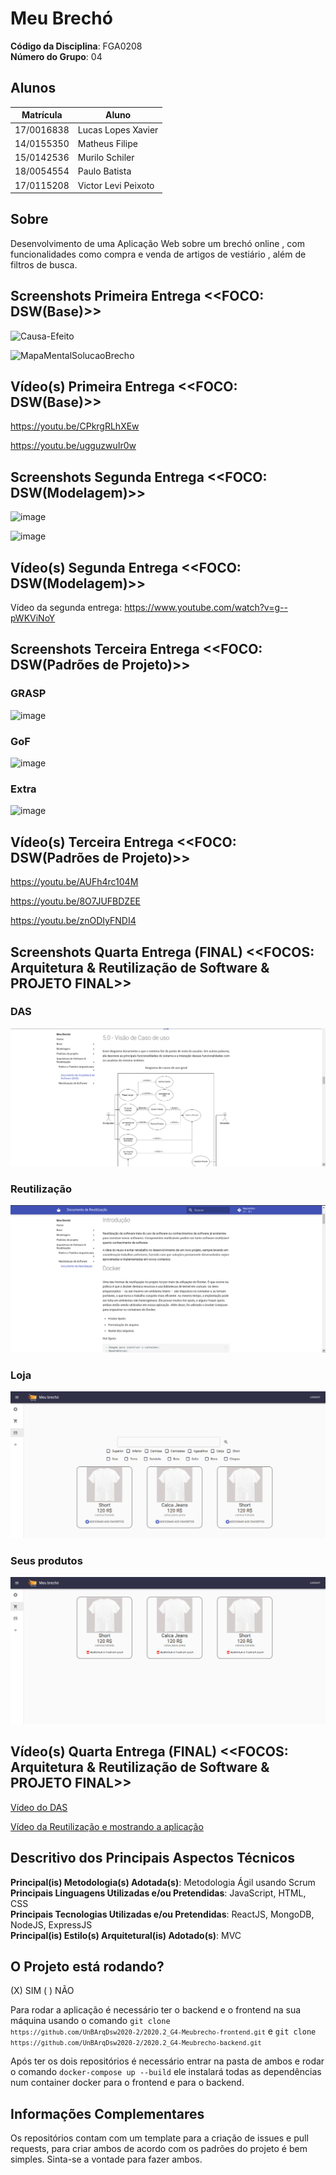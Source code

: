 # Meu Brechó

**Código da Disciplina**: FGA0208<br>
**Número do Grupo**: 04<br>

## Alunos
|Matrícula | Aluno |
| -- | -- |
| 17/0016838  |  Lucas Lopes Xavier |
| 14/0155350  |  Matheus Filipe |
| 15/0142536  |  Murilo Schiler |
| 18/0054554  |  Paulo Batista |
| 17/0115208  |  Victor Levi Peixoto |

## Sobre 
Desenvolvimento de uma Aplicação Web sobre um brechó online , com funcionalidades como compra e venda de artigos de vestiário , além de filtros de busca.   

## Screenshots Primeira Entrega <<FOCO: DSW(Base)>>
![Causa-Efeito](https://user-images.githubusercontent.com/54318472/108576316-e2a8c080-72fb-11eb-8bcf-3eb8c21c63e8.png)

![MapaMentalSolucaoBrecho](https://user-images.githubusercontent.com/54318472/108576325-f3f1cd00-72fb-11eb-8c2a-aad2c1c09f34.png)


## Vídeo(s) Primeira Entrega <<FOCO: DSW(Base)>>
https://youtu.be/CPkrgRLhXEw

https://youtu.be/ugguzwuIr0w

## Screenshots Segunda Entrega <<FOCO: DSW(Modelagem)>>

![image](https://user-images.githubusercontent.com/38164895/110405588-9382bf80-805f-11eb-81a4-b41af75ca916.png)


![image](https://user-images.githubusercontent.com/38164895/110405633-a1384500-805f-11eb-88ad-38a129a3ae2d.png)


## Vídeo(s) Segunda Entrega <<FOCO: DSW(Modelagem)>>

Vídeo da segunda entrega: https://www.youtube.com/watch?v=g--pWKViNoY

## Screenshots Terceira Entrega <<FOCO: DSW(Padrões de Projeto)>>

### GRASP

![image](https://user-images.githubusercontent.com/38118530/114253727-b1ef1a00-9981-11eb-819b-92ff8b87bb72.png)

### GoF

![image](https://user-images.githubusercontent.com/38118530/114253780-01354a80-9982-11eb-9916-617d0c79dd75.png)

### Extra

![image](https://user-images.githubusercontent.com/38118530/114253664-718f9c00-9981-11eb-924f-731f09ae92a2.png)

## Vídeo(s) Terceira Entrega <<FOCO: DSW(Padrões de Projeto)>>

https://youtu.be/AUFh4rc104M

https://youtu.be/8O7JUFBDZEE

https://youtu.be/znODIyFNDI4

## Screenshots Quarta Entrega (FINAL) <<FOCOS: Arquitetura & Reutilização de Software & PROJETO FINAL>>

### DAS

![DAS](./assets/pictures/DAS.png)

### Reutilização

![Reutilizacao](./assets/pictures/Reutilizacao.png)

### Loja

![LojaFrontend](./assets/pictures/LojaFrontend.png)

### Seus produtos

![VendaFrontend](./assets/pictures/VendaFrontend.png)


## Vídeo(s) Quarta Entrega (FINAL) <<FOCOS: Arquitetura & Reutilização de Software & PROJETO FINAL>>

[Vídeo do DAS](https://youtu.be/Cyd1YD3idXM)

[Vídeo da Reutilização e mostrando a aplicação](https://youtu.be/T0kFL-iASLI)

## Descritivo dos Principais Aspectos Técnicos 
**Principal(is) Metodologia(s) Adotada(s)**: Metodologia Ágil usando Scrum<br>
**Principais Linguagens Utilizadas e/ou Pretendidas**: JavaScript, HTML, CSS<br>
**Principais Tecnologias Utilizadas e/ou Pretendidas**: ReactJS, MongoDB, NodeJS, ExpressJS<br>
**Principal(is) Estilo(s) Arquitetural(is) Adotado(s)**: MVC<br>

## O Projeto está rodando?
(X) SIM
( ) NÃO

Para rodar a aplicação é necessário ter o backend e o frontend na sua máquina usando o comando <code>git clone `https://github.com/UnBArqDsw2020-2/2020.2_G4-Meubrecho-frontend.git`</code> e <code>git clone `https://github.com/UnBArqDsw2020-2/2020.2_G4-Meubrecho-backend.git`</code>

Após ter os dois repositórios é necessário entrar na pasta de ambos e rodar o comando <code>docker-compose up --build</code> ele instalará todas as dependências num container docker para o frontend e para o backend.

## Informações Complementares 
Os repositórios contam com um template para a criação de issues e pull requests, para criar ambos de acordo com os padrões do projeto é bem simples. Sinta-se a vontade para fazer ambos.
